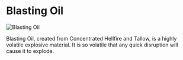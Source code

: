 # Blasting Oil

![Blasting Oil](item:betterwithmods:material:29)

Blasting Oil, created from Concentrated Hellfire and Tallow, is a highly volatile explosive material. It is so volatile that any quick disruption will cause it to explode. 